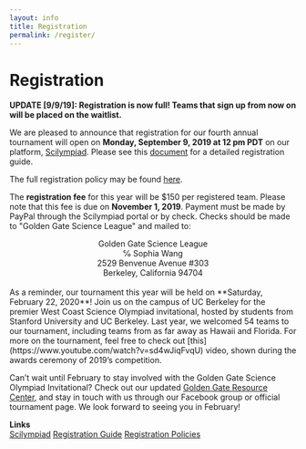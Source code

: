```yaml
---
layout: info
title: Registration
permalink: /register/
---
```


# Registration

**UPDATE [9/9/19]: Registration is now full! Teams that sign up from now on will be placed on the waitlist.**

We are pleased to announce that registration for our fourth annual tournament will open on **Monday, September 9, 2019 at 12 pm PDT** on our platform, [Scilympiad](https://statescioly.org/golden-gate). Please see this [document](https://docs.google.com/document/d/1Jq3jVo8NdcEI5Iy9mQgXa3MByH-2AZXzX-0Q6B_1zYY/edit) for a detailed registration guide.

The full registration policy may be found [here](https://docs.google.com/document/d/1oOu_m32ga_Dyd0OO9fe_1uTvjrDhSE09beeILQldWlo/edit).

The **registration fee** for this year will be $150 per registered team. Please note that this fee is due on **November 1, 2019**. Payment must be made by PayPal through the Scilympiad portal or by check. Checks should be made to "Golden Gate Science League" and mailed to:

<center>
Golden Gate Science League <br/>
℅ Sophia Wang <br/>
2529 Benvenue Avenue #303 <br/>
Berkeley, California 94704 <br/>
</center>
<br/>
As a reminder, our tournament this year will be held on **Saturday, February 22, 2020**! Join us on the campus of UC Berkeley for the premier West Coast Science Olympiad invitational, hosted by students from Stanford University and UC Berkeley. Last year, we welcomed 54 teams to our tournament, including teams from as far away as Hawaii and Florida. For more on the tournament, feel free to check out [this](https://www.youtube.com/watch?v=sd4wJiqFvqU) video, shown during the awards ceremony of 2019’s competition.

Can’t wait until February to stay involved with the Golden Gate Science Olympiad Invitational? Check out our updated [Golden Gate Resource Center](/ggrc), and stay in touch with us through our Facebook group or official tournament page. We look forward to seeing you in February!

**Links**
<br/>
<a class="btn btn-md btn-mid" target="_blank" href="https://statescioly.org/golden-gate">Scilympiad</a>
<a class="btn btn-md btn-mid" target="_blank" href="https://docs.google.com/document/d/1Jq3jVo8NdcEI5Iy9mQgXa3MByH-2AZXzX-0Q6B_1zYY/edit">Registration Guide</a>
<a class="btn btn-md btn-mid" target="_blank" href="https://docs.google.com/document/d/1oOu_m32ga_Dyd0OO9fe_1uTvjrDhSE09beeILQldWlo/edit">Registration Policies</a>





